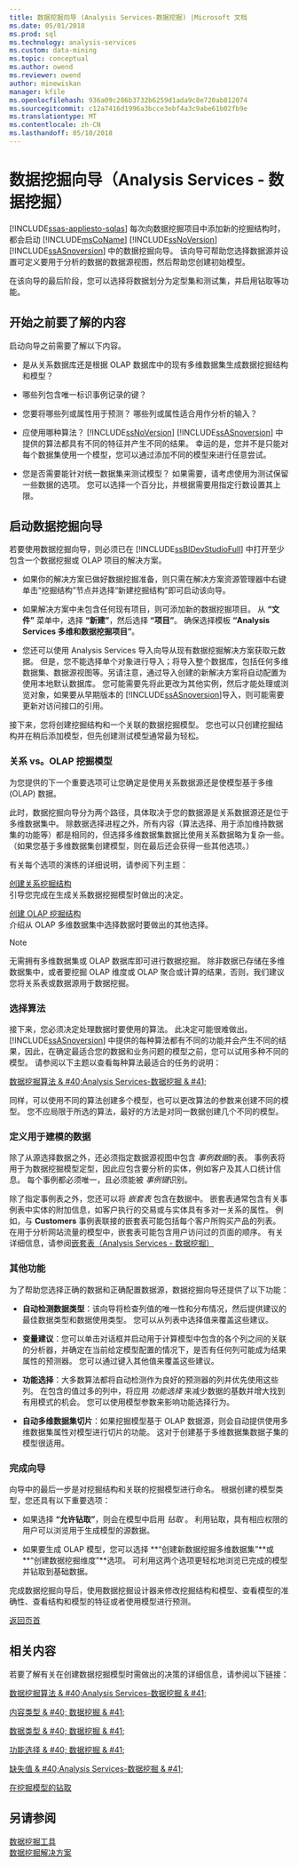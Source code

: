 ```yaml
---
title: 数据挖掘向导 (Analysis Services-数据挖掘) |Microsoft 文档
ms.date: 05/01/2018
ms.prod: sql
ms.technology: analysis-services
ms.custom: data-mining
ms.topic: conceptual
ms.author: owend
ms.reviewer: owend
author: minewiskan
manager: kfile
ms.openlocfilehash: 936a09c286b3732b6259d1ada9c8e720ab812074
ms.sourcegitcommit: c12a7416d1996a3bcce3ebf4a3c9abe61b02fb9e
ms.translationtype: MT
ms.contentlocale: zh-CN
ms.lasthandoff: 05/10/2018
---
```

# <a name="data-mining-wizard-analysis-services---data-mining"></a>数据挖掘向导（Analysis Services - 数据挖掘）
[!INCLUDE[ssas-appliesto-sqlas](../../includes/ssas-appliesto-sqlas.md)]
  每次向数据挖掘项目中添加新的挖掘结构时，都会启动 [!INCLUDE[msCoName](../../includes/msconame-md.md)] [!INCLUDE[ssNoVersion](../../includes/ssnoversion-md.md)] [!INCLUDE[ssASnoversion](../../includes/ssasnoversion-md.md)] 中的数据挖掘向导。 该向导可帮助您选择数据源并设置可定义要用于分析的数据的数据源视图，然后帮助您创建初始模型。  
  
 在该向导的最后阶段，您可以选择将数据划分为定型集和测试集，并启用钻取等功能。  
  
## <a name="what-to-know-before-you-start"></a>开始之前要了解的内容  
 启动向导之前需要了解以下内容。  
  
-   是从关系数据库还是根据 OLAP 数据库中的现有多维数据集生成数据挖掘结构和模型？  
  
-   哪些列包含唯一标识事例记录的键？  
  
-   您要将哪些列或属性用于预测？ 哪些列或属性适合用作分析的输入？  
  
-   应使用哪种算法？ [!INCLUDE[ssNoVersion](../../includes/ssnoversion-md.md)] [!INCLUDE[ssASnoversion](../../includes/ssasnoversion-md.md)] 中提供的算法都具有不同的特征并产生不同的结果。 幸运的是，您并不是只能对每个数据集使用一个模型，您可以通过添加不同的模型来进行任意尝试。  
  
-   您是否需要能针对统一数据集来测试模型？ 如果需要，请考虑使用为测试保留一些数据的选项。 您可以选择一个百分比，并根据需要用指定行数设置其上限。  
  
##  <a name="BKMK_Using_DM_Wizard"></a> 启动数据挖掘向导  
 若要使用数据挖掘向导，则必须已在 [!INCLUDE[ssBIDevStudioFull](../../includes/ssbidevstudiofull-md.md)] 中打开至少包含一个数据挖掘或 OLAP 项目的解决方案。  
  
-   如果你的解决方案已做好数据挖掘准备，则只需在解决方案资源管理器中右键单击“挖掘结构”节点并选择“新建挖掘结构”即可启动该向导。  
  
-   如果解决方案中未包含任何现有项目，则可添加新的数据挖掘项目。 从 **“文件”** 菜单中，选择 **“新建”**，然后选择 **“项目”**。 确保选择模板 **“Analysis Services 多维和数据挖掘项目”**。  
  
-   您还可以使用 Analysis Services 导入向导从现有数据挖掘解决方案获取元数据。 但是，您不能选择单个对象进行导入；将导入整个数据库，包括任何多维数据集、数据源视图等。另请注意，通过导入创建的新解决方案将自动配置为使用本地默认数据库。 您可能需要先将此更改为其他实例，然后才能处理或浏览对象，如果要从早期版本的 [!INCLUDE[ssASnoversion](../../includes/ssasnoversion-md.md)]导入，则可能需要更新对访问接口的引用。  
  
 接下来，您将创建挖掘结构和一个关联的数据挖掘模型。 您也可以只创建挖掘结构并在稍后添加模型，但先创建测试模型通常最为轻松。  
  
###  <a name="BKMK_Relational"></a>关系 vs。OLAP 挖掘模型  
 为您提供的下一个重要选项可让您确定是使用关系数据源还是使模型基于多维 (OLAP) 数据。  
  
 此时，数据挖掘向导分为两个路径，具体取决于您的数据源是关系数据源还是位于多维数据集中。 除数据选择进程之外，所有内容（算法选择、用于添加维持数据集的功能等）都是相同的，但选择多维数据集数据比使用关系数据略为复杂一些。 （如果您基于多维数据集创建模型，则在最后还会获得一些其他选项。）  
  
 有关每个选项的演练的详细说明，请参阅下列主题：  
  
 [创建关系挖掘结构](../../analysis-services/data-mining/create-a-relational-mining-structure.md)  
 引导您完成在生成关系数据挖掘模型时做出的决定。  
  
 [创建 OLAP 挖掘结构](../../analysis-services/data-mining/create-an-olap-mining-structure.md)  
 介绍从 OLAP 多维数据集中选择数据时要做出的其他选择。  
  
> [!NOTE]  
>  无需拥有多维数据集或 OLAP 数据库即可进行数据挖掘。 除非数据已存储在多维数据集中，或者要挖掘 OLAP 维度或 OLAP 聚合或计算的结果，否则，我们建议您将关系表或数据源用于数据挖掘。  
  
### <a name="choosing-an-algorithm"></a>选择算法  
 接下来，您必须决定处理数据时要使用的算法。 此决定可能很难做出。 [!INCLUDE[ssASnoversion](../../includes/ssasnoversion-md.md)] 中提供的每种算法都有不同的功能并会产生不同的结果，因此，在确定最适合您的数据和业务问题的模型之前，您可以试用多种不同的模型。 请参阅以下主题以查看每种算法最适合的任务的说明：  
  
 [数据挖掘算法 & #40;Analysis Services-数据挖掘 & #41;](../../analysis-services/data-mining/data-mining-algorithms-analysis-services-data-mining.md)  
  
 同样，可以使用不同的算法创建多个模型，也可以更改算法的参数来创建不同的模型。 您不应局限于所选的算法，最好的方法是对同一数据创建几个不同的模型。  
  
### <a name="define-the-data-used-for-modeling"></a>定义用于建模的数据  
 除了从源选择数据之外，还必须指定数据源视图中包含 *事例数据*的表。 事例表将用于为数据挖掘模型定型，因此应包含要分析的实体，例如客户及其人口统计信息。 每个事例都必须唯一，且必须能被 *事例键*识别。  
  
 除了指定事例表之外，您还可以将 *嵌套表* 包含在数据中。 嵌套表通常包含有关事例表中实体的附加信息，如客户执行的交易或与实体具有多对一关系的属性。 例如，与 **Customers** 事例表联接的嵌套表可能包括每个客户所购买产品的列表。 在用于分析网站流量的模型中，嵌套表可能包含用户访问过的页面的顺序。 有关详细信息，请参阅[嵌套表（Analysis Services - 数据挖掘）](../../analysis-services/data-mining/nested-tables-analysis-services-data-mining.md)  
  
### <a name="additional-features"></a>其他功能  
 为了帮助您选择正确的数据和正确配置数据源，数据挖掘向导还提供了以下功能：  
  
-   **自动检测数据类型**：该向导将检查列值的唯一性和分布情况，然后提供建议的最佳数据类型和数据使用类型。 您可以从列表中选择值来覆盖这些建议。  
  
-   **变量建议**：您可以单击对话框并启动用于计算模型中包含的各个列之间的关联的分析器，并确定在当前给定模型配置的情况下，是否有任何列可能成为结果属性的预测器。 您可以通过键入其他值来覆盖这些建议。  
  
-   **功能选择**：大多数算法都将自动检测作为良好的预测器的列并优先使用这些列。 在包含的值过多的列中，将应用 *功能选择* 来减少数据的基数并增大找到有用模式的机会。 您可以使用模型参数来影响功能选择行为。  
  
-   **自动多维数据集切片**：如果挖掘模型基于 OLAP 数据源，则会自动提供使用多维数据集属性对模型进行切片的功能。 这对于创建基于多维数据集数据子集的模型很适用。  
  
### <a name="completing-the-wizard"></a>完成向导  
 向导中的最后一步是对挖掘结构和关联的挖掘模型进行命名。 根据创建的模型类型，您还具有以下重要选项：  
  
-   如果选择 **“允许钻取”**，则会在模型中启用 *钻取* 。 利用钻取，具有相应权限的用户可以浏览用于生成模型的源数据。  
  
-   如果要生成 OLAP 模型，您可以选择 **“创建新数据挖掘多维数据集”**或 **“创建数据挖掘维度”**选项。 可利用这两个选项更轻松地浏览已完成的模型并钻取到基础数据。  
  
 完成数据挖掘向导后，使用数据挖掘设计器来修改挖掘结构和模型、查看模型的准确性、查看结构和模型的特征或者使用模型进行预测。  
  
 [返回页首](#BKMK_Using_DM_Wizard)  
  
## <a name="related-content"></a>相关内容  
 若要了解有关在创建数据挖掘模型时需做出的决策的详细信息，请参阅以下链接：  
  
 [数据挖掘算法 & #40;Analysis Services-数据挖掘 & #41;](../../analysis-services/data-mining/data-mining-algorithms-analysis-services-data-mining.md)  
  
 [内容类型 & #40; 数据挖掘 & #41;](../../analysis-services/data-mining/content-types-data-mining.md)  
  
 [数据类型 & #40; 数据挖掘 & #41;](../../analysis-services/data-mining/data-types-data-mining.md)  
  
 [功能选择 & #40; 数据挖掘 & #41;](../../analysis-services/data-mining/feature-selection-data-mining.md)  
  
 [缺失值 & #40;Analysis Services-数据挖掘 & #41;](../../analysis-services/data-mining/missing-values-analysis-services-data-mining.md)  
  
 [在挖掘模型的钻取](../../analysis-services/data-mining/drillthrough-on-mining-models.md)  
  
## <a name="see-also"></a>另请参阅  
 [数据挖掘工具](../../analysis-services/data-mining/data-mining-tools.md)   
 [数据挖掘解决方案](../../analysis-services/data-mining/data-mining-solutions.md)  
  
  
